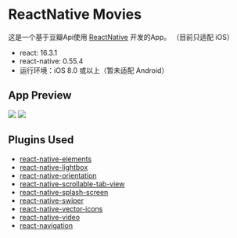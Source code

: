 # ReactNative Movies
这是一个基于豆瓣Api使用 [ReactNative](https://github.com/facebook/react-native) 开发的App。
（目前只适配 iOS）
- react: 16.3.1
- react-native: 0.55.4
- 运行环境：iOS 8.0 或以上（暂未适配 Android）

## App Preview
![](previews/preview_1.gif)
![](previews/preview_2.gif)

## Plugins Used
* [react-native-elements](https://github.com/react-native-training/react-native-elements)
* [react-native-lightbox](https://github.com/oblador/react-native-lightbox)
* [react-native-orientation](https://github.com/yamill/react-native-orientation)
* [react-native-scrollable-tab-view](https://github.com/skv-headless/react-native-scrollable-tab-view)
* [react-native-splash-screen](https://github.com/crazycodeboy/react-native-splash-screen)
* [react-native-swiper](https://github.com/leecade/react-native-swiper)
* [react-native-vector-icons](https://github.com/oblador/react-native-vector-icons)
* [react-native-video](https://github.com/react-native-community/react-native-videor)
* [react-navigation](https://github.com/wix/react-native-navigation)

